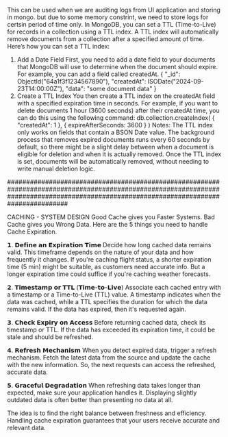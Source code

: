 This can be used when we are auditing logs from UI application and storing in mongo. but due to some memory constrint, we need to store logs for certsin period of time only.
In MongoDB, you can set a TTL (Time-to-Live) for records in a collection using a TTL index. A TTL index will automatically remove documents from a collection after a specified
amount of time.
Here’s how you can set a TTL index:
  1. Add a Date Field
  First, you need to add a date field to your documents that MongoDB will use to determine when the document should expire. For example, you can add a field called createdAt.
      {
        "_id": ObjectId("64a1f3f1234567890"),
        "createdAt": ISODate("2024-09-23T14:00:00Z"),
        "data": "some document data"
      }
2. Create a TTL Index
You then create a TTL index on the createdAt field with a specified expiration time in seconds. For example, if you want to delete documents 1 hour (3600 seconds) after their
createdAt time, you can do this using the following command:
    db.collection.createIndex(
       { "createdAt": 1 },
       { expireAfterSeconds: 3600 }
    )
Notes:
The TTL index only works on fields that contain a BSON Date value.
The background process that removes expired documents runs every 60 seconds by default, so there might be a slight delay between when a document is eligible
for deletion and when it is actually removed.
Once the TTL index is set, documents will be automatically removed, without needing to write manual deletion logic.

########################################################################################################################################################################################


CACHING - SYSTEM DESIGN
Good Cache gives you Faster Systems.
Bad Cache gives you Wrong Data.
Here are the 5 things you need to handle Cache Expiration.

𝟭. 𝗗𝗲𝗳𝗶𝗻𝗲 𝗮𝗻 𝗘𝘅𝗽𝗶𝗿𝗮𝘁𝗶𝗼𝗻 𝗧𝗶𝗺𝗲
Decide how long cached data remains valid. This timeframe depends on the nature of your data and how frequently it changes. If you're caching flight status,
a shorter expiration time (5 min) might be suitable, as customers need accurate info. But a longer expiration time could suffice if you're caching weather forecasts.

𝟮. 𝗧𝗶𝗺𝗲𝘀𝘁𝗮𝗺𝗽 𝗼𝗿 𝗧𝗧𝗟 (𝗧𝗶𝗺𝗲-𝘁𝗼-𝗟𝗶𝘃𝗲)
Associate each cached entry with a timestamp or a Time-to-Live (TTL) value. A timestamp indicates when the data was cached, while a TTL specifies the duration
for which the data remains valid. If the data has expired, then it's requested again.

𝟯. 𝗖𝗵𝗲𝗰𝗸 𝗘𝘅𝗽𝗶𝗿𝘆 𝗼𝗻 𝗔𝗰𝗰𝗲𝘀𝘀
Before returning cached data, check its timestamp or TTL. If the data has exceeded its expiration time, it could be stale and should be refreshed.

𝟰. 𝗥𝗲𝗳𝗿𝗲𝘀𝗵 𝗠𝗲𝗰𝗵𝗮𝗻𝗶𝘀𝗺
When you detect expired data, trigger a refresh mechanism. Fetch the latest data from the source and update the cache with the new information.
So, the next requests can access the refreshed, accurate data.

𝟱. 𝗚𝗿𝗮𝗰𝗲𝗳𝘂𝗹 𝗗𝗲𝗴𝗿𝗮𝗱𝗮𝘁𝗶𝗼𝗻
When refreshing data takes longer than expected, make sure your application handles it. Displaying slightly outdated data is often better than presenting no data at all.

The idea is to find the right balance between freshness and efficiency. Handling cache expiration guarantees that your users receive accurate and relevant data.
